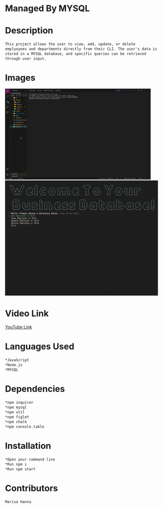 #   Managed By MYSQL


#   Description

    This project allows the user to view, add, update, or delete emplyoyees and departments directly from their CLI. The user's data is stored in a MYSQL database, and specific queries can be retrieved through user input.


#   Images


![giphy](./images/giphy.gif)
![screen-shot](./images/screen-shot.png)


#   Video Link

[YouTube Link](https://youtu.be/lmRnt4YpCO4)




#  Languages Used

    *JavaScript
    *Node.js
    *MYSQL


#   Dependencies

    *npm inquirer
    *npm mysql
    *npm util
    *npm figlet
    *npm chalk
    *npm console.table


#   Installation

    *Open your command line
    *Run npm i
    *Run npm start


#   Contributors

    Marisa Hanna




